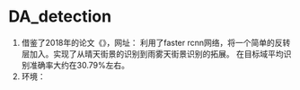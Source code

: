 # DA_detection
1. 借鉴了2018年的论文《》，网址：
利用了faster rcnn网络，将一个简单的反转层加入。实现了从晴天街景的识别到雨雾天街景识别的拓展。
在目标域平均识别准确率大约在30.79%左右。
2. 环境：
